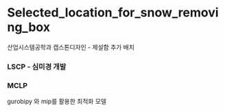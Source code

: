 # Selected_location_for_snow_removing_box
산업시스템공학과 캡스톤디자인 - 제설함 추가 배치

### LSCP - 심미경 개발

### MCLP
gurobipy 와 mip를 활용한 최적화 모델
